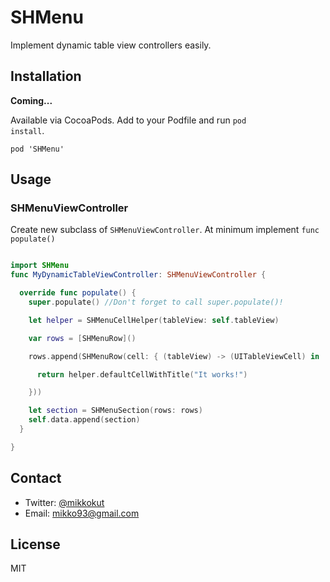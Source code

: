 # SHMenu
Implement dynamic table view controllers easily.


## Installation
<b>Coming...</b>

Available via CocoaPods. Add to your Podfile and run <code>pod install</code>. 
```
pod 'SHMenu'
```

## Usage

### SHMenuViewController
Create new subclass of <code>SHMenuViewController</code>. At minimum implement <code>func populate()</code>

```swift

import SHMenu
func MyDynamicTableViewController: SHMenuViewController {

  override func populate() {
    super.populate() //Don't forget to call super.populate()!

    let helper = SHMenuCellHelper(tableView: self.tableView)

    var rows = [SHMenuRow]()

    rows.append(SHMenuRow(cell: { (tableView) -> (UITableViewCell) in

      return helper.defaultCellWithTitle("It works!")

    }))

    let section = SHMenuSection(rows: rows)
    self.data.append(section)
  }

}

```


## Contact
- Twitter: [@mikkokut](https://twitter.com/mikkokut)
- Email: [mikko93@gmail.com](mailto:mikko93@gmail.com)

## License
MIT
